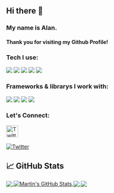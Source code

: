 ## Hi there 👋

### My name is Alan.

#### Thank you for visiting my Github Profile!

### Tech I use:

![](https://img.shields.io/badge/Code-HTML5-informational?style=flat&logo=<HTML>&logoColor=white&color=f06529
)
![](https://img.shields.io/badge/Code-CSS-informational?style=flat&logo=<HTML>&logoColor=white&color=264de4
)
![](https://img.shields.io/badge/Code-Javascript-informational?style=flat&logo=<HTML>&logoColor=white&color=f0db4f
) 
![](https://img.shields.io/badge/Code-Python-informational?style=flat&logo=<HTML>&logoColor=white&color=4B8BBE
) 
![](https://img.shields.io/badge/Code-mySQL-informational?style=flat&logo=<HTML>&logoColor=white&color=00758f
)

### Frameworks & librarys I work with:
  
![](https://img.shields.io/badge/Library-Bootstrap-informational?style=flat&logo=<HTML>&logoColor=white&color=264de4
)
![](https://img.shields.io/badge/Library-JQuery-informational?style=flat&logo=<HTML>&logoColor=white&color=B24926
)
![](https://img.shields.io/badge/Framework-Flask-informational?style=flat&logo=<HTML>&logoColor=white&color=3cbd0d
) 
![](https://img.shields.io/badge/Framework-Django-informational?style=flat&logo=<HTML>&logoColor=white&color=4B8BBE
) 
  
### Let's Connect:

  <a href="https://twitter.com/BushmanWebDev"><img width="32px" alt="Twitter" title="Twitter" src="https://i.imgur.com/OXZM1L6.png"/></a>
  &#8287;&#8287;&#8287;&#8287;&#8287;
  
  [![Twitter](https://img.shields.io/twitter/url/https/twitter.com/BushmanWebDev.svg?style=social&label=Follow%20%40BushmanWebDev)](https://twitter.com/BushmanWebDev)

  ## &#x1f4c8; GitHub Stats

<a href="https://github.com/Alan-Bushell/Alan-Bushell">
  <img align="center" src="https://github-readme-stats.vercel.app/api/top-langs/?username=Alan-Bushell&hide=java,html,tex&title_color=ffffff&text_color=c9cacc&icon_color=2bbc8a&bg_color=1d1f21&langs_count=3" />
</a>
<a href="https://github.com/Alan-Bushell/Alan-Bushell">
  <img align="center" src="https://github-readme-stats.vercel.app/api?username=Alan-Bushell&show_icons=true&line_height=27&count_private=true&title_color=ffffff&text_color=c9cacc&icon_color=2bbc8a&bg_color=1d1f21" alt="Martin's GitHub Stats" />
</a>

<a href="https://github.com/Alan-Bushell/tile-loader">
  <img align="center" src="https://github-readme-stats.vercel.app/api/pin/?username=Alan-Bushell&repo=tile-loader&title_color=ffffff&text_color=c9cacc&icon_color=2bbc8a&bg_color=1d1f21" />
</a>


<a href="https://github.com/Alan-Bushell/toggle-switch-testing">
  <img align="center" src="https://github-readme-stats.vercel.app/api/pin/?username=Alan-Bushell&repo=toggle-switch-testing&title_color=ffffff&text_color=c9cacc&icon_color=2bbc8a&bg_color=1d1f21" />
</a>    

<!-- links to social media icons -->

<!-- icons with padding -->

[1.1]: http://i.imgur.com/tXSoThF.png (twitter icon with padding)
[2.1]: http://i.imgur.com/0o48UoR.png (github icon with padding)

<!-- icons without padding -->

[1.2]: http://i.imgur.com/wWzX9uB.png (twitter icon without padding)
[2.2]: http://i.imgur.com/9I6NRUm.png (github icon without padding)
[3.2]: https://raw.githubusercontent.com/Bushell23/Bushell23/master/linkedin-3-16.png (LinkedIn icon without padding)


<!-- links to your social media accounts -->

[2]: https://github.com/Alan-Bushell
[3]: https://www.linkedin.com/Bushell23



<!-- Resources -->
<!-- Icons: https://simpleicons.org/ -->
<!-- GitHub Stats: https://github.com/anuraghazra/github-readme-stats -->
<!-- Emojis: https://emojipedia.org/emoji/ -->
<!-- HTML Emojis: https://www.fileformat.info/index.htm -->
<!-- Shields: https://shields.io/ -->
<!-- Awesome GitHub Profile README: https://github.com/abhisheknaiidu/awesome-github-profile-readme -->


<!--
**Alan-Bushell/Alan-Bushell** is a ✨ _special_ ✨ repository because its `README.md` (this file) appears on your GitHub profile.

Here are some ideas to get you started:

- 🔭 I’m currently working on ...
- 🌱 I’m currently learning ...
- 👯 I’m looking to collaborate on ...
- 🤔 I’m looking for help with ...
- 💬 Ask me about ...
- 📫 How to reach me: ...
- 😄 Pronouns: ...
- ⚡ Fun fact: ...
-->
